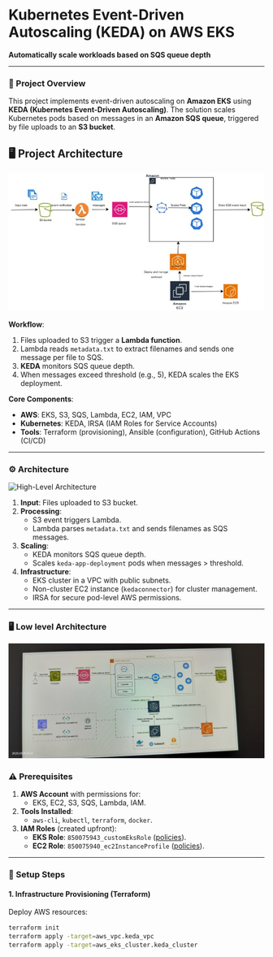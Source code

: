 # Kubernetes Event-Driven Autoscaling (KEDA) on AWS EKS  
**Automatically scale workloads based on SQS queue depth**  

---

### 📖 Project Overview  
This project implements event-driven autoscaling on **Amazon EKS** using **KEDA (Kubernetes Event-Driven Autoscaling)**. The solution scales Kubernetes pods based on messages in an **Amazon SQS queue**, triggered by file uploads to an **S3 bucket**.  


## 🖥️ Project Architecture
<div align="center">
  <img src="kedaarc.jpg" alt="Architecture" width="800">
</div>

**Workflow**:  
1. Files uploaded to S3 trigger a **Lambda function**.  
2. Lambda reads `metadata.txt` to extract filenames and sends one message per file to SQS.  
3. **KEDA** monitors SQS queue depth.  
4. When messages exceed threshold (e.g., 5), KEDA scales the EKS deployment.  

**Core Components**:  
- **AWS**: EKS, S3, SQS, Lambda, EC2, IAM, VPC  
- **Kubernetes**: KEDA, IRSA (IAM Roles for Service Accounts)  
- **Tools**: Terraform (provisioning), Ansible (configuration), GitHub Actions (CI/CD)  

---

### ⚙️ Architecture  
![High-Level Architecture](https://via.placeholder.com/800x400?text=S3+%E2%86%92+Lambda+%E2%86%92+SQS+%E2%86%92+KEDA+%E2%86%92+EKS+Pods)  
1. **Input**: Files uploaded to S3 bucket.  
2. **Processing**:  
   - S3 event triggers Lambda.  
   - Lambda parses `metadata.txt` and sends filenames as SQS messages.  
3. **Scaling**:  
   - KEDA monitors SQS queue depth.  
   - Scales `keda-app-deployment` pods when messages > threshold.  
4. **Infrastructure**:  
   - EKS cluster in a VPC with public subnets.  
   - Non-cluster EC2 instance (`kedaconnector`) for cluster management.  
   - IRSA for secure pod-level AWS permissions.  

---


### 🖥️ Low level Architecture
<div align="center">
  <img src="keda.jpg" alt="Architecture" width="800">
</div>


### ⚠️ Prerequisites  
1. **AWS Account** with permissions for:  
   - EKS, EC2, S3, SQS, Lambda, IAM.  
2. **Tools Installed**:  
   - `aws-cli`, `kubectl`, `terraform`, `docker`.  
3. **IAM Roles** (created upfront):  
   - **EKS Role**: `850075943_customEksRole` ([policies](#-iam-roles-and-policies)).  
   - **EC2 Role**: `850075940_ec2InstanceProfile` ([policies](#-iam-roles-and-policies)).  

---

### 🚀 Setup Steps  

#### 1. Infrastructure Provisioning (Terraform)  
Deploy AWS resources:  
```bash 
terraform init 
terraform apply -target=aws_vpc.keda_vpc 
terraform apply -target=aws_eks_cluster.keda_cluster 
